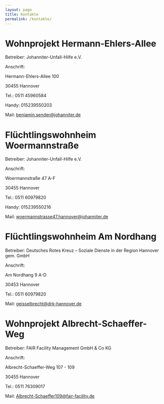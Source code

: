 ```yaml
---
layout: page
title: Kontakte
permalink: /kontakte/
---
```


# **Wohnprojekt Hermann-Ehlers-Allee**

Betreiber: Johanniter-Unfall-Hilfe e.V.

Anschrift:

Hermann-Ehlers-Allee 100

30455 Hannover

Tel.:  0511 45960584

Handy: 015239550203

Mail: benjamin.sender@johanniter.de


# **Flüchtlingswohnheim Woermannstraße**

Betreiber: Johanniter-Unfall-Hilfe e.V.

Anschrift:

Woermannstraße 47 A-F

30455 Hannover

Tel.: 0511 60979820

Handy: 015239550216

Mail: woermannstrasse47.hannover@johanniter.de


# **Flüchtlingswohnheim Am Nordhang**

Betreiber: Deutsches Rotes Kreuz – Soziale Dienste in der Region Hannover gem. GmbH

Anschrift:

Am Nordhang 9 A-D

30453 Hannover

Tel.:  0511 60979820

Mail: geisselbrecht@drk-hannover.de 


# **Wohnprojekt Albrecht-Schaeffer-Weg**

Betreiber: FAIR Facility Management GmbH & Co KG

Anschrift:

Albrecht-Schaeffer-Weg 107 - 109

30455 Hannover

Tel.:  0511 76309017

Mail: Albrecht-Schaeffer109@fair-facility.de


